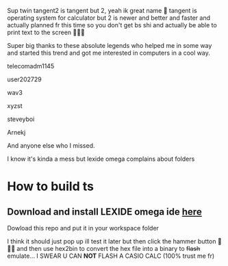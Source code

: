 Sup twin tangent2 is tangent but 2, yeah ik great name 🥀 tangent is operating system for calculator but 2 is newer and better and faster and actually planned fr this time so you don't get bs shi and actually be able to print text to the screen 🤑🤑🤑

Super big thanks to these absolute legends who helped me in some way and started this trend and got me interested in computers in a cool way.

telecomadm1145

user202729

wav3

xyzst

steveyboi

Arnekj

And anyone else who I missed.

I know it's kinda a mess but lexide omega complains about folders

# How to build ts

## Download and install LEXIDE omega ide [here](https://rohmfs-rohm-com-cn.oss-cn-shanghai.aliyuncs.com/lapis/support/lpmcu/DL_DATA/DEV_TOOL/soft_tool/U8_Development_Tools/LAPIS_LEXIDE_V2_0_0.zip)

Dowload this repo and put it in your workspace folder

I think it should just pop up ill test it later but then click the hammer button 🔨🔨🔨 and then use hex2bin to convert the hex file into a binary to ~~flash~~ emulate... I SWEAR U CAN __**NOT**__ FLASH A CASIO CALC (100% trust me fr)


